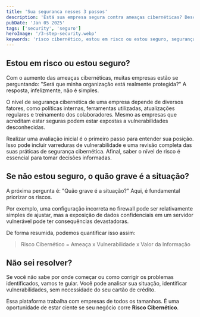 ```yaml
---
title: 'Sua seguranca nesses 3 passos'
description: 'Está sua empresa segura contra ameaças cibernéticas? Descubra como avaliar riscos, identificar vulnerabilidades e proteger seus dados com estratégias eficazes de segurança.'
pubDate: 'Jan 05 2025'
tags: ['security', 'seguro']
heroImage: '/3-step-security.webp'
keywords: 'risco cibernético, estou em risco ou estou seguro, segurança cibernética empresarial, avaliação de segurança cibernética, varredura de vulnerabilidades, revisão de práticas de segurança, ameaças cibernéticas, proteção contra ataques cibernéticos, como identificar vulnerabilidades, análise de risco cibernético, gestão de risco cibernético, ferramentas de segurança cibernética, configuração de firewall, exposição de dados confidenciais, vulnerabilidades de servidores, avaliação inicial de segurança, proteção de dados empresariais, como melhorar segurança cibernética, treinamento de colaboradores em segurança, priorização de riscos cibernéticos, cyber risk management'
---
```


## Estou em risco ou estou seguro?

Com o aumento das ameaças cibernéticas, muitas empresas estão se perguntando: "Será que minha organização está realmente protegida?" A resposta, infelizmente, não é simples.

O nível de segurança cibernética de uma empresa depende de diversos fatores, como políticas internas, ferramentas utilizadas, atualizações regulares e treinamento dos colaboradores. Mesmo as empresas que acreditam estar seguras podem estar expostas a vulnerabilidades desconhecidas.

Realizar uma avaliação inicial é o primeiro passo para entender sua posição. Isso pode incluir varreduras de vulnerabilidade e uma revisão completa das suas práticas de segurança cibernética. Afinal, saber o nível de risco é essencial para tomar decisões informadas.

## Se não estou seguro, o quão grave é a situação?

A próxima pergunta é: "Quão grave é a situação?" Aqui, é fundamental priorizar os riscos.

Por exemplo, uma configuração incorreta no firewall pode ser relativamente simples de ajustar, mas a exposição de dados confidenciais em um servidor vulnerável pode ter consequências devastadoras.

De forma resumida, podemos quantificar isso assim:

> Risco Cibernético = Ameaça x Vulnerabilidade x Valor da Informação

## Não sei resolver?

Se você não sabe por onde começar ou como corrigir os problemas identificados, vamos te guiar. Você pode analisar sua situação, identificar vulnerabilidades, sem necessidade do seu cartão de crédito.

Essa plataforma trabalha com empresas de todos os tamanhos. É uma oportunidade de estar ciente se seu negócio corre **Risco Cibernético**.
